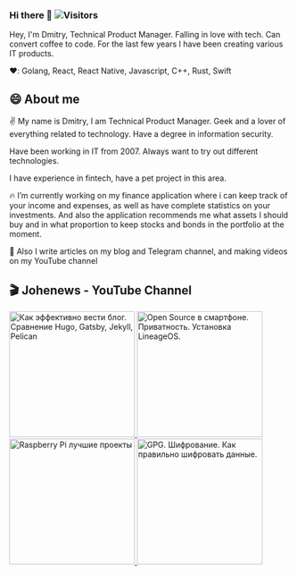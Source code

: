 ### Hi there 👋 ![Visitors](https://visitor-badge.glitch.me/badge?page_id=enjirouz) 

<!--
**devpew/devpew** is a ✨ _special_ ✨ repository because its `README.md` (this file) appears on your GitHub profile.

Here are some ideas to get you started:

- 🔭 I’m currently working on ...
- 🌱 I’m currently learning ...
- 👯 I’m looking to collaborate on ...
- 🤔 I’m looking for help with ...
- 💬 Ask me about ...
- 📫 How to reach me: ...
- 😄 Pronouns: ...
- ⚡ Fun fact: ...
-->

Hey, I'm Dmitry, Technical Product Manager. Falling in love with tech. Сan convert coffee to code. For the last few years I have been creating various IT products. 

❤️: Golang, React, React Native, Javascript, C++, Rust, Swift

## 😄 About me 

✌️ My name is Dmitry, I am Technical Product Manager. Geek and a lover of everything related to technology. Have a degree in information security.

Have been working in IT from 2007. Always want to try out different technologies.

I have experience in fintech, have a pet project in this area. 

🔥 I’m currently working on my finance application where i can keep track of your income and expenses, as well as have complete statistics on your investments. And also the application recommends me what assets I should buy and in what proportion to keep stocks and bonds in the portfolio at the moment.

🎥 Also I write articles on my blog and Telegram channel, and making videos on my YouTube channel

## 🎬 Johenews - YouTube Channel 
<span>
  <a href="https://youtu.be/mpwxguP_H5E">
    <img src="https://img.youtube.com/vi/mpwxguP_H5E/0.jpg" alt="Как эффективно вести блог. Сравнение Hugo, Gatsby, Jekyll, Pelican" height="225px">
  </a>
</span>
<span>  
  <a href="https://youtu.be/Kk_bn04UQCM">
    <img src="https://img.youtube.com/vi/Kk_bn04UQCM/0.jpg" alt="Open Source в смартфоне. Приватность. Установка LineageOS." height="225px">
  </a>
</span>
<span>  
  <a href="https://youtu.be/o7h1-6U1u1g">
    <img src="https://img.youtube.com/vi/o7h1-6U1u1g/0.jpg" alt="Raspberry Pi лучшие проекты" height="225px">
  </a>
</span>
<span>  
  <a href="https://youtu.be/2CwsoGw2coc">
    <img src="https://img.youtube.com/vi/2CwsoGw2coc/0.jpg" alt="GPG. Шифрование. Как правильно шифровать данные." height="225px">
  </a>
</span>

